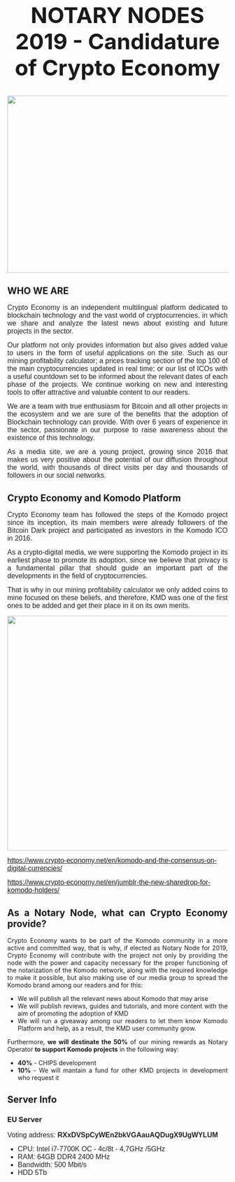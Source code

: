 <h1 style="text-align: center; font-size: 50px;" align="justify"><strong>NOTARY NODES 2019 - Candidature of Crypto Economy</strong></h1>
<a href="https://www.crypto-economy.net/wp-content/uploads/2019/04/NOTARY-NODE.jpg"><img class="aligncenter wp-image-163365" src="https://www.crypto-economy.net/wp-content/uploads/2019/04/NOTARY-NODE-1024x460.jpg" alt="" width="900" height="405" /></a>
<h2 align="justify"><strong>WHO WE ARE</strong></h2>
<p align="justify"><span style="color: #222222;"><span style="font-family: Verdana, Geneva, sans-serif;"><span style="font-size: medium;">Crypto Economy is an independent multilingual platform dedicated to blockchain technology and the vast world of cryptocurrencies, in which we share and analyze the latest news about existing and future projects in the sector.</span></span></span></p>
<p align="justify"><span style="color: #222222;"><span style="font-family: Verdana, Geneva, sans-serif;"><span style="font-size: medium;">Our platform not only provides information but also gives added value to users in the form of useful applications on the site. Such as our mining profitability calculator; a prices tracking section of the top 100 of the main cryptocurrencies updated in real time; or our list of ICOs with a useful countdown set to be informed about the relevant dates of each phase of the projects. We continue working on new and interesting tools to offer attractive and valuable content to our readers.</span></span></span></p>
<p align="justify"><span style="color: #222222;"><span style="font-family: Verdana, Geneva, sans-serif;"><span style="font-size: medium;">We are a team with true enthusiasm for Bitcoin and all other projects in the ecosystem and we are sure of the benefits that the adoption of Blockchain technology can provide. With over 6 years of experience in the sector, passionate in our purpose to raise awareness about the existence of this technology.</span></span></span></p>
<p align="justify"><span style="color: #222222;"><span style="font-family: Verdana, Geneva, sans-serif;"><span style="font-size: medium;">As a media site, we are a young project, growing since 2016 that makes us very positive about the potential of our diffusion throughout the world, with thousands of direct visits per day and thousands of followers in our social networks.</span></span></span></p>

<h2 align="justify"><strong>Crypto Economy and Komodo Platform</strong></h2>
<p align="justify"><span style="color: #222222;"><span style="font-family: Verdana, Geneva, sans-serif;"><span style="font-size: medium;">Crypto Economy team has followed the steps of the Komodo project since its inception, its main members were already followers of the Bitcoin Dark project and participated as investors in the Komodo ICO in 2016.</span></span></span></p>
<p align="justify"><span style="color: #222222;"><span style="font-family: Verdana, Geneva, sans-serif;"><span style="font-size: medium;">As a crypto-digital media, we were supporting the Komodo project in its earliest phase to promote its adoption, since we believe that privacy is a fundamental pillar that should guide an important part of the developments in the field of cryptocurrencies.</span></span></span></p>
<p align="justify"><span style="color: #222222;"><span style="font-family: Verdana, Geneva, sans-serif;"><span style="font-size: medium;">That is why in our mining profitability calculator we only added coins to mine focused on these beliefs, and therefore, KMD was one of the first ones to be added and get their place in it on its own merits.</span></span></span></p>
<p align="justify"><a href="https://www.crypto-economy.net/wp-content/uploads/2019/04/Profitability.jpg"><img class="aligncenter wp-image-163379 size-full" src="https://www.crypto-economy.net/wp-content/uploads/2019/04/Profitability.jpg" alt="" width="696" height="537" /></a></p>
<p align="justify"><span style="color: #222222;"><span style="font-family: Verdana, Geneva, sans-serif;"><span style="font-size: medium;"><a href="https://www.crypto-economy.net/en/komodo-and-the-consensus-on-digital-currencies/">https://www.crypto-economy.net/en/komodo-and-the-consensus-on-digital-currencies/</a></span></span></span></p>
<p align="justify"><span style="color: #222222;"><span style="font-family: Verdana, Geneva, sans-serif;"><span style="font-size: medium;"><a href="https://www.crypto-economy.net/en/jumblr-the-new-sharedrop-for-komodo-holders/">https://www.crypto-economy.net/en/jumblr-the-new-sharedrop-for-komodo-holders/</a></span></span></span></p>

<h2 style="text-align: justify;"><strong>As a Notary Node, what can Crypto Economy provide?</strong></h2>
<p style="text-align: justify;">Crypto Economy wants to be part of the Komodo community in a more active and committed way, that is why, if elected as Notary Node for 2019, Crypto Economy will contribute with the project not only by providing the node with the power and capacity necessary for the proper functioning of the notarization of the Komodo network, along with the required knowledge to make it possible, but also making use of our media group to spread the Komodo brand among our readers and for this:</p>

<ul>
 	<li style="text-align: justify;">We will publish all the relevant news about Komodo that may arise</li>
 	<li style="text-align: justify;">We will publish reviews, guides and tutorials, and more content with the aim of promoting the adoption of KMD</li>
 	<li style="text-align: justify;">We will run a giveaway among our readers to let them know Komodo Platform and help, as a result, the KMD user community grow.</li>
</ul>
<p style="text-align: justify;">Furthermore, <strong>we will destinate the 50%</strong> of our mining rewards as Notary Operator <strong>to support Komodo projects</strong> in the following way:</p>
<ul>
 	<li style="text-align: justify;"><strong>40%</strong> - CHIPS development</li>
 	<li style="text-align: justify;"><strong>10%</strong> - We will mantain a fund for other KMD projects in development who request it</li>
 </ul>
<h2 align="justify"><strong>Server Info</strong></h2>
<h3 align="justify"><strong>EU Server</strong></h3>
<p align="justify"><span style="color: #222222;"><span style="font-family: Verdana, Geneva, sans-serif;"><span style="font-size: medium;">Voting address: <strong>RXxDVSpCyWEn2bkVGAauAQDugX9UgWYLUM</strong></span></span></span></p>

<ul>
 	<li><span style="color: #222222;"><span style="font-family: Verdana, Geneva, sans-serif;"><span style="font-size: medium;">CPU: Intel i7-7700K OC - 4c/8t - 4,7GHz /5GHz</span></span></span></li>
 	<li><span style="color: #222222;"><span style="font-family: Verdana, Geneva, sans-serif;"><span style="font-size: medium;">RAM: 64GB DDR4 2400 MHz</span></span></span></li>
 	<li><span style="color: #222222;"><span style="font-family: Verdana, Geneva, sans-serif;"><span style="font-size: medium;">Bandwidth: 500 Mbit/s </span></span></span></li>
 	<li><span style="color: #222222;"><span style="font-family: Verdana, Geneva, sans-serif;"><span style="font-size: medium;">HDD 5Tb</span></span></span></li>
</ul>
